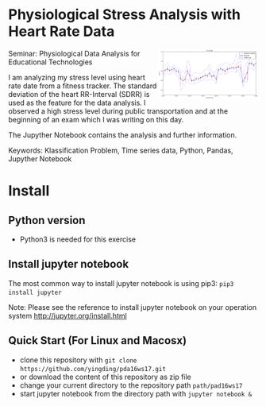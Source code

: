 # Physiological Stress Analysis with Heart Rate Data
<img src="result/result_sdrr_error.png" width=40% align="right" />
Seminar: Physiological Data Analysis for Educational Technologies

I am analyzing my stress level using heart rate date from a fitness tracker.
The standard deviation of the heart RR-Interval (SDRR) is used as the feature for the data analysis.
I observed a high stress level during public transportation and at the beginning of an exam which I was writing on this day.

The Jupyther Notebook contains the analysis and further information.

Keywords: Klassification Problem, Time series data, Python, Pandas, Jupyther Notebook


# Install

## Python version
* Python3 is needed for this exercise

## Install jupyter notebook
The most common way to install jupyter notebook is using pip3:
`pip3 install jupyter`

Note: Please see the reference to install jupyter notebook on your operation system http://jupyter.org/install.html

## Quick Start (For Linux and Macosx)

* clone this repository with `git clone https://github.com/yingding/pda16ws17.git`
* or download the content of this repository as zip file
* change your current directory to the repository path `path/pad16ws17`
* start jupyter notebook from the directory path with `jupyter notebook &`
